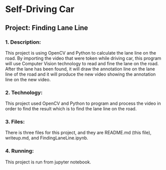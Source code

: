 # Self-Driving Car

## Project: Finding Lane Line  
  
### 1. Description:

This project is using OpenCV and Python to calculate the lane line on the road. By importing the video that were token while driving car, this program will use Computer Vision technology to read and fine the lane on the road. After the lane has been found, it will draw the annotation line on the lane line of the road and it will produce the new video showing the annotation line on the new video.

### 2. Technology:  
  
This project used OpenCV and Python to program and process the video in order to find the result which is to find the lane line on the road.

### 3. Files:
  
There is three files for this project, and they are README.md (this file), writeup.md, and FindingLaneLine.ipynb.  

### 4. Running:

This project is run from jupyter notebook.



